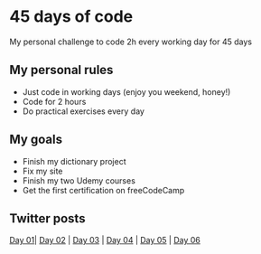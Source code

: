 # 45 days of code
My personal challenge to code 2h every working day for 45 days

## My personal rules

 - Just code in working days (enjoy you weekend, honey!)
 - Code for 2 hours 
 - Do practical exercises every day

## My goals

- Finish my dictionary project
- Fix my site
- Finish my two Udemy courses
- Get the first certification on freeCodeCamp

## Twitter posts
[Day 01](https://twitter.com/carolcode/status/1237167807164530689)| [Day 02](https://twitter.com/carolcode/status/1237565857422651392) | [Day 03](https://twitter.com/carolcode/status/1237897840375939077) | [Day 04](https://twitter.com/carolcode/status/1238290181154844672) | [Day 05](https://twitter.com/carolcode/status/1238663821335683072) | [Day 06](https://twitter.com/carolcode/status/1239741400192815104)



